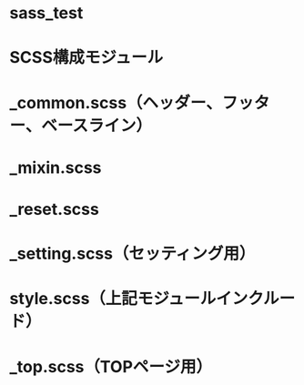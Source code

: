 # sass_test

# SCSS構成モジュール
# _common.scss（ヘッダー、フッター、ベースライン）
# _mixin.scss
# _reset.scss
# _setting.scss（セッティング用）
# style.scss（上記モジュールインクルード）

# _top.scss（TOPページ用）
